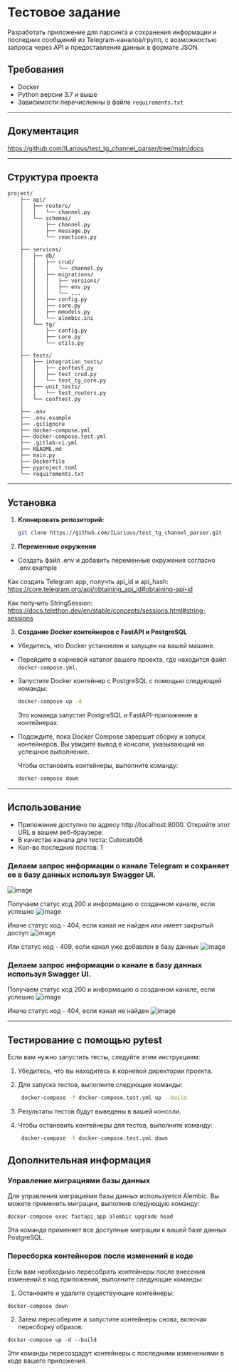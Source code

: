 ﻿# Тестовое задание

Разработать приложение для парсинга и сохранения информации и последних сообщений из Telegram-каналов/групп, с возможностью запроса через API и предоставления данных в формате JSON.

## Требования

- Docker
- Python версии 3.7 и выше 
- Зависимости перечисленны в файле `requirements.txt`

---

## Документация

https://github.com/ILarious/test_tg_channel_parser/tree/main/docs

---

## Структура проекта
```
project/
    ├── api/
    │   ├── routers/
    │   │   └── channel.py
    │   └── schemas/
    │       ├── channel.py
    │       ├── message.py
    │       └── reactions.py
    │
    ├── services/
    │   ├── db/
    │   │   ├── crud/
    │   │   │   └── channel.py
    │   │   ├── migrations/
    │   │   │   ├── versions/
    │   │   │   ├── env.py
    │   │   │   └── ...
    │   │   ├── config.py
    │   │   ├── core.py
    │   │   ├── mmodels.py
    │   │   └── alembic.ini 
    │   └── tg/
    │       ├── config.py
    │       ├── core.py
    │       └── utils.py 
    │
    ├── tests/
    │   ├── integration_tests/
    │   │   ├── conftest.py
    │   │   ├── test_crud.py
    │   │   └── test_tg_core.py 
    │   ├── unit_tests/
    │   │   └── test_routers.py
    │   └── conftest.py
    │
    ├── .env
    ├── .env.example
    ├── .gitignore
    ├── docker-compose.yml
    ├── docker-compose.test.yml
    ├── .gitlab-ci.yml
    ├── README.md
    ├── main.py
    ├── Dockerfile
    ├── pyproject.toml
    └── requirements.txt
```
---

## Установка

1. **Клонировать репозиторий:**

   ```bash
   git clone https://github.com/ILarious/test_tg_channel_parser.git
   ```
2. **Переменные окружения**

- Создать файл .env и добавить переменные окружения согласно .env.example

Как создать Telegram app, получть api_id и api_hash:
   https://core.telegram.org/api/obtaining_api_id#obtaining-api-id


Как получить StringSession:
   https://docs.telethon.dev/en/stable/concepts/sessions.html#string-sessions
     

3. **Создание Docker контейнеров с FastAPI и PostgreSQL**

- Убедитесь, что Docker установлен и запущен на вашей машине.

- Перейдите в корневой каталог вашего проекта, где находится файл `docker-compose.yml`.

- Запустите Docker контейнер с PostgreSQL с помощью следующей команды:

   ```bash
   docker-compose up -d
   ```
   Это команда запустит PostgreSQL и FastAPI-приложение в контейнерах.



- Подождите, пока Docker Compose завершит сборку и запуск контейнеров. Вы увидите вывод в консоли, указывающий на успешное выполнение.


   Чтобы остановить контейнеры, выполните команду:

   ```bash
   docker-compose down
   ```
---

## Использование
- Приложение доступно по адресу http://localhost:8000. Откройте этот URL в вашем веб-браузере.
- В качестве канала для теста: Cutecats08
- Кол-во последних постов: 1
  
### Делаем запрос информации о канале Telegram и сохраняет ее в базу данных используя Swagger UI.


![image](https://github.com/ILarious/test_tg_channel_parser/assets/98268609/b752cc48-f172-45fc-a4ae-40266a0173e4)

Получаем статус код 200 и информацию о созданном канале, если успешно
![image](https://github.com/ILarious/test_tg_channel_parser/assets/98268609/057e2d7a-d5a3-40a8-afa2-f871793708dd)

Иначе статус код - 404, если канал не найден или имеет закрытый доступ
![image](https://github.com/ILarious/test_tg_channel_parser/assets/98268609/2d3cacf7-f36e-4b51-9968-2a10c1ccb7a2)

Или статус код - 409, если канал уже добавлен в базу данных
![image](https://github.com/ILarious/test_tg_channel_parser/assets/98268609/41281635-10b6-4d4a-aef5-8e61b86390a9)

### Делаем запрос информации о канале в базу данных используя Swagger UI.

Получаем статус код 200 и информацию о созданном канале, если успешно
![image](https://github.com/ILarious/test_tg_channel_parser/assets/98268609/66d4fa37-4108-4fb7-a9f4-6598df3d21ab)

Иначе статус код - 404, если канал не найден
![image](https://github.com/ILarious/test_tg_channel_parser/assets/98268609/2d3cacf7-f36e-4b51-9968-2a10c1ccb7a2)


---
## Тестирование с помощью pytest

Если вам нужно запустить тесты, следуйте этим инструкциям:

1. Убедитесь, что вы находитесь в корневой директории проекта.
   
2. Для запуска тестов, выполните следующие команды:

   ```bash
    docker-compose -f docker-compose.test.yml up --build
   ```

3. Результаты тестов будут выведены в вашей консоли.

4. Чтобы остановить контейнеры для тестов, выполните команду:

   ```bash
    docker-compose -f docker-compose.test.yml down
   ```

## Дополнительная информация

### Управление миграциями базы данных

Для управления миграциями базы данных используется Alembic. Вы можете применить миграции, выполнив следующую команду:

```shell
docker-compose exec fastapi_app alembic upgrade head
```

Эта команда применяет все доступные миграции к вашей базе данных PostgreSQL.

### Пересборка контейнеров после изменений в коде

Если вам необходимо пересобрать контейнеры после внесения изменений в код приложения, выполните следующие команды:

1. Остановите и удалите существующие контейнеры:

```shell
docker-compose down
```

2. Затем пересоберите и запустите контейнеры снова, включая пересборку образов:

```shell
docker-compose up -d --build
```

Эти команды пересоздадут контейнеры с последними изменениями в коде вашего приложения.
